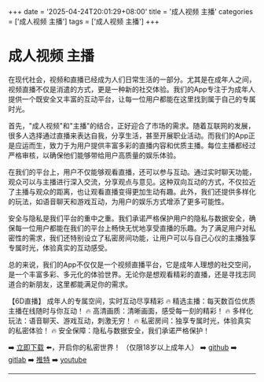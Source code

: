 +++
date = '2025-04-24T20:01:29+08:00'
title = '成人视频 主播'
categories = ['成人视频 主播']
tags = ['成人视频 主播']
+++

# 成人视频 主播

在现代社会，视频和直播已经成为人们日常生活的一部分。尤其是在成年人之间，视频直播不仅是消遣的方式，更是一种新的社交体验。我们的App专注于为成年人提供一个既安全又丰富的互动平台，让每一位用户都能在这里找到属于自己的专属时光。

首先，"成人视频"和"主播"的结合，正好迎合了市场的需求。随着互联网的发展，很多人选择通过直播来表达自我，分享生活，甚至开展职业活动。而我们的App正是应运而生，致力于为用户提供丰富多彩的直播内容和优质主播。每位主播都经过严格审核，以确保他们能够带给用户高质量的娱乐体验。

在我们的平台上，用户不仅能够观看直播，还可以参与互动。通过实时聊天功能，观众可以与主播进行深入交流，分享观点与意见。这种双向互动的方式，不仅拉近了主播与观众的距离，也让观看直播变得更加生动有趣。此外，我们还提供多样化的玩法，如语音聊天和游戏互动，为用户的娱乐方式增添了更多可能性。

安全与隐私是我们平台的重中之重。我们承诺严格保护用户的隐私与数据安全，确保每一位用户都能在我们的平台上畅快无忧地享受直播的乐趣。为了满足用户对私密性的需求，我们还特别设立了私密房间功能，让用户可以与自己心仪的主播独享专属时光，体验真实的互动感受。

总的来说，我们的App不仅仅是一个视频直播平台，它是成年人理想的社交空间，是一个丰富多彩、多元化的体验世界。无论你是想观看精彩的直播，还是寻找志同道合的新朋友，这里都能满足你的需求。

【6D直播】
成年人的专属空间，实时互动尽享精彩
🔥 精选主播：每天数百位优质主播在线随时与你互动！
🔥 高清画质：清晰画面，感受每一刻的精彩！
🔥 多样化玩法：语音聊天、游戏互动，刺激无穷！
🔥 私密房间：独享专属时光，体验真实的私密体验！
🔥 安全保障：隐私与数据安全，我们承诺严格保护！

➡️ [立即下载](https://down123.s3.ap-east-1.amazonaws.com/down/down.html?channelCode=blog) ⬅️，开启你的私密世界！
（仅限18岁以上成年人）
➡️ [github](https://aldult-live.github.io/)
➡️ [gitlab](https://seo-09598d.gitlab.io/)
➡️ [推特](https://x.com/wegame33)
➡️ [youtube](https://www.youtube.com/@6Dlive)

---
